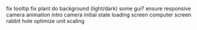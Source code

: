 fix tooltip
fix plant
do background (light/dark)
some gui?
ensure responsive
camera animation intro
camera initial state
loading screen
computer screen rabbit hole
optimize unit scaling